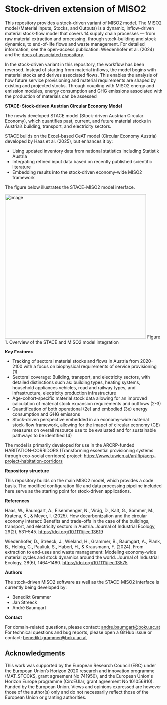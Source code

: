 # Stock-driven extension of MISO2

This repository provides a stock-driven variant of MISO2 model. The MISO2 model (Material Inputs, Stocks, and Outputs) is a dynamic, inflow-driven material stock-flow model that covers 14 supply chain processes — from raw material extraction and processing, through stock-building and stock dynamics, to end-of-life flows and waste management. For detailed information, see the open-access publication: Wiedenhofer et al. (2024) and the [docs of associated repository](https://socialecologyboku.github.io/MISO2/).

In the stock-driven variant in this repository, the workflow has been reversed. Instead of starting from material inflows, the model begins with material stocks and derives associated flows. This enables the analysis of how future service provisioning and material requirements are shaped by existing and projected stocks. Through coupling with MISO2 energy and emission modules, energy consumption and GHG emissions associated with the production of materials can be assessed

**STACE: Stock-driven Austrian Circular Economy Model**

The newly developed STACE model (Stock-driven Austrian Circular Economy), which quantifies past, current, and future material stocks in Austria’s building, transport, and electricity sectors. 

STACE builds on the Excel-based CeAT model (Circular Economy Austria) developed by Haas et al. (2025), but enhances it by:

- Using updated inventory data from national statistics including Statistik Austria
- Integrating refined input data based on recently published scientific literature
- Embedding results into the stock-driven economy-wide MISO2 framework

The figure below illustrates the STACE–MISO2 model interface.

<img width="451" height="462" alt="image" src="https://github.com/user-attachments/assets/fbfa7a73-9047-4210-a246-2ad27be11bba" />
Figure 1. Overview of the STACE and MISO2 model integration

**Key Features**

- Tracking of sectoral material stocks and flows in Austria from 2020–2100 with a focus on biophysical requirements of service provisioning (1)
- Sectoral coverage: Building, transport, and electricity sectors, with detailed distinctions such as: building types, heating systems, household appliances vehicles, road and railway types, and infrastructure, electricity production infrastructure
- Age-cohort-specific material stock data allowing for an improved calculation of material stock expansion requirements and outflows (2-3)
- Quantification of both operational (2e) and embodied (3e) energy consumption and GHG emissons
- Stock-driven perspective embedded in an economy-wide material stock-flow framework, allowing for the imapct of circular economy (CE) measures on overall resource use to be evaluated and for sustainable pathways to be identified (4)

The model is primarily developed for use in the ARCRP-funded HABITATION-CORRIDORS (Transforming essential provisioning systems through eco-social corridors) project: https://www.tuwien.at/ar/ifip/acrp-project-habitation-corridors

**Repository structure**

This repository builds on the main MISO2 model, which provides a code basis. The modified configuration file and data processing pipeline included here serve as the starting point for stock-driven applications.

**References**

Haas, W., Baumgart, A., Eisenmenger, N., Virág, D., Kalt, G., Sommer, M., Kratena, K., & Meyer, I. (2025). How decarbonization and the circular economy interact: Benefits and trade-offs in the case of the buildings, transport, and electricity sectors in Austria. Journal of Industrial Ecology, 29(2), 531–545. https://doi.org/10.1111/jiec.13619

Wiedenhofer, D., Streeck, J., Wieland, H., Grammer, B., Baumgart, A., Plank, B., Helbig, C., Pauliuk, S., Haberl, H., & Krausmann, F. (2024). From extraction to end-uses and waste management: Modeling economy-wide material cycles and stock dynamics around the world. Journal of Industrial Ecology, 28(6), 1464–1480. https://doi.org/10.1111/jiec.13575

**Authors**

The stock-driven MISO2 software as well as the STACE-MISO2 interface is currently being developed by:

- Benedikt Grammer
- Jan Streeck
- André Baumgart

**Contact**

For domain-related questions, please contact: andre.baumgart@boku.ac.at
For technical questions and bug reports, please open a GitHub issue or contact: benedikt.grammer@boku.ac.at









## Acknowledgments

This work was supported by the European Research Council (ERC) under the European Union’s Horizon 2020 research and innovation programme (MAT_STOCKS, grant agreement No 741950), and the European Union's Horizon Europe programme (CircEUlar, grant agreement No 101056810). Funded by the European Union. Views and opinions expressed are however those of the author(s) only and do not necessarily reflect those of the European Union or granting authorities.
